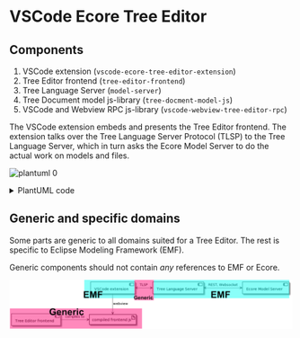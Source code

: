 # VSCode Ecore Tree Editor


## Components

1. VSCode extension (`vscode-ecore-tree-editor-extension`)
2. Tree Editor frontend (`tree-editor-frontend`)
3. Tree Language Server (`model-server`)
4. Tree Document model js-library (`tree-docment-model-js`)
5. VSCode and Webview RPC js-library (`vscode-webview-tree-editor-rpc`)

The VSCode extension embeds and presents the Tree Editor frontend. The extension talks over the Tree Language Server Protocol (TLSP) to the Tree Language Server, which in turn asks the Ecore Model Server to do the actual work on models and files.

![plantuml 0](http://www.plantuml.com/plantuml/proxy?cache=no&idx=0&src=https://raw.githubusercontent.com/krissrex/tdt4900-master-thesis-ecore-tree-editor/master/Readme.md)

<details><summary>PlantUML code</summary>

```plantuml
@startuml
[Tree Editor frontend] as TEf
[VSCode extension] as VSCEx
[EMF Tree Language Server] as TLS
[Tree Document model js-library] as TDMlib
[VSCode and Webview RPC js-library] as VSCWVRPC

artifact "compiled frontend js" as cfs

TEf -up-> cfs : compiles to
TEf --> VSCWVRPC : imports
TEf --> TDMlib : imports
VSCEx --> VSCWVRPC : imports
VSCEx --> TDMlib : imports
VSCEx --> cfs : webview
VSCEx <-> TLS : TLSP/JSON-RPC
@enduml
```
</details>

## Generic and specific domains
Some parts are generic to all domains suited for a Tree Editor. The rest is specific to Eclipse Modeling Framework (EMF).

Generic components should not contain *any* references to EMF or Ecore.

![Domains](./documentation/domains.png)
